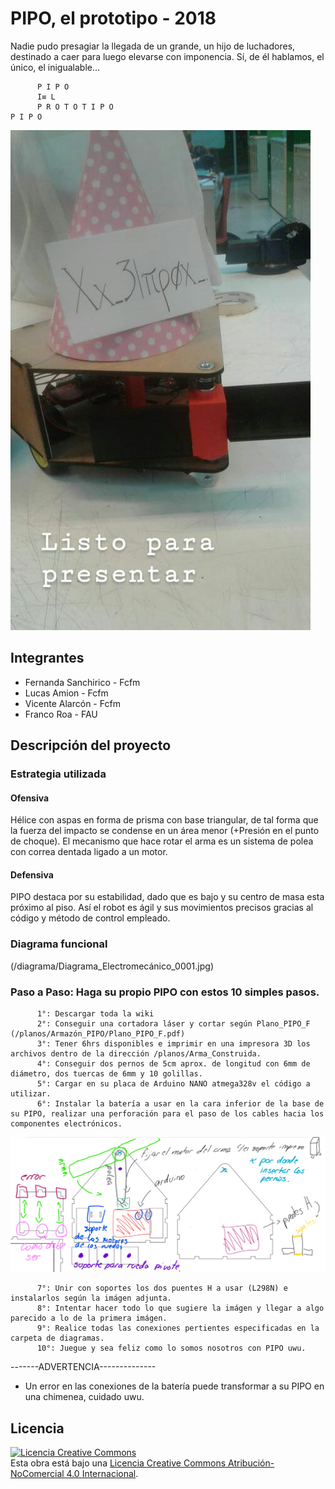 # PIPO, el prototipo - 2018
Nadie pudo presagiar la llegada de un grande, un hijo de luchadores, destinado a caer para luego elevarse con imponencia. Sí, de él hablamos, el único, el inigualable...

          P I P O
          I≡ L
          P R O T O T I P O
    P I P O

![The Big PIPO](/multimedia/PIPO_uwu.jpeg)


## Integrantes
- Fernanda Sanchirico - Fcfm
- Lucas Amion - Fcfm
- Vicente Alarcón - Fcfm
- Franco Roa - FAU


## Descripción del proyecto

### Estrategia utilizada
#### Ofensiva
Hélice con aspas en forma de prisma con base triangular, de tal forma que la fuerza del impacto se condense en un área menor (+Presión en el punto de choque). El mecanismo que hace rotar el arma es un sistema de polea con correa dentada ligado a un motor.

#### Defensiva
PIPO destaca por su estabilidad, dado que es bajo y su centro de masa esta próximo al piso. Así el robot es ágil y sus movimientos precisos gracias al código y método de control empleado.

### Diagrama funcional

(/diagrama/Diagrama_Electromecánico_0001.jpg)

### Paso a Paso: Haga su propio PIPO con estos 10 simples pasos.
          1°: Descargar toda la wiki
          2°: Conseguir una cortadora láser y cortar según Plano_PIPO_F (/planos/Armazón_PIPO/Plano_PIPO_F.pdf)
          3°: Tener 6hrs disponibles e imprimir en una impresora 3D los archivos dentro de la dirección /planos/Arma_Construida.
          4°: Conseguir dos pernos de 5cm aprox. de longitud con 6mm de diámetro, dos tuercas de 6mm y 10 golillas.
          5°: Cargar en su placa de Arduino NANO atmega328v el código a utilizar.
          6°: Instalar la batería a usar en la cara inferior de la base de su PIPO, realizar una perforación para el paso de los cables hacia los componentes electrónicos.
![Explicación](/planos/Armazón_PIPO/Explicación_construcción.png)

          7°: Unir con soportes los dos puentes H a usar (L298N) e instalarlos según la imágen adjunta.
          8°: Intentar hacer todo lo que sugiere la imágen y llegar a algo parecido a lo de la primera imágen.
          9°: Realice todas las conexiones pertientes especificadas en la carpeta de diagramas.
          10°: Juegue y sea feliz como lo somos nosotros con PIPO uwu.

-------ADVERTENCIA--------------
- Un error en las conexiones de la batería puede transformar a su PIPO en una chimenea, cuidado uwu.

## Licencia
<a rel="license" href="http://creativecommons.org/licenses/by-nc/4.0/"><img alt="Licencia Creative Commons" style="border-width:0" src="https://i.creativecommons.org/l/by-nc/4.0/88x31.png" /></a><br />Esta obra está bajo una <a rel="license" href="http://creativecommons.org/licenses/by-nc/4.0/">Licencia Creative Commons Atribución-NoComercial 4.0 Internacional</a>.
